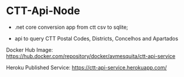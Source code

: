 # CTT-Api-Node

- .net core conversion app from ctt csv to sqlite;

- api to query CTT Postal Codes, Districts, Concelhos and Apartados

Docker Hub Image:
https://hub.docker.com/repository/docker/avmesquita/ctt-api-service

Heroku Published Service:
https://ctt-api-service.herokuapp.com/

